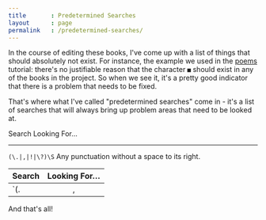 ```yaml
---
title       : Predetermined Searches
layout      : page
permalink   : /predetermined-searches/
---
```

In the course of editing these books, I've come up with a list of things that should absolutely not exist. For instance, the example we used in the [poems](/poems) tutorial: there's no justifiable reason that the character `■` should exist in any of the books in the project. So when we see it, it's a pretty good indicator that there is a problem that needs to be fixed. 

That's where what I've called "predetermined searches" come in - it's a list of searches that will always bring up problem areas that need to be looked at. 

Search                   Looking For…
--------                 -------------
`(\.|,|!|\?)\S`          Any punctuation without a space to its right.

| Search          | Looking For…                                            |
| -------------   |:-------------------------------------------------------:|
| `(\.|,|!|\?)\S` | Any punctuation without a space to its immediate right. |

And that's all!

